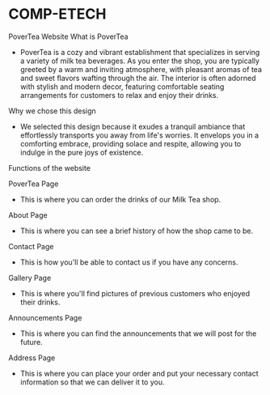 # COMP-ETECH

PoverTea Website
What is PoverTea
- PoverTea is a cozy and vibrant establishment that specializes in serving a variety of milk tea beverages. As you enter the shop, you are typically greeted by a warm and inviting atmosphere, with pleasant aromas of tea and sweet flavors wafting through the air. The interior is often adorned with stylish and modern decor, featuring comfortable seating arrangements for customers to relax and enjoy their drinks.

Why we chose this design
- We selected this design because it exudes a tranquil ambiance that effortlessly transports you away from life's worries. It envelops you in a comforting embrace, providing solace and respite, allowing you to indulge in the pure joys of existence.

Functions of the website

PoverTea Page
- This is where you can order the drinks of our Milk Tea shop.

About Page
- This is where you can see a brief history of how the shop came to be.

Contact Page
- This is how you'll be able to contact us if you have any concerns.

Gallery Page
- This is where you'll find pictures of previous customers who enjoyed their drinks.

Announcements Page
- This is where you can find the announcements that we will post for the future.

Address Page
- This is where you can place your order and put your necessary contact information so that we can deliver it to you.